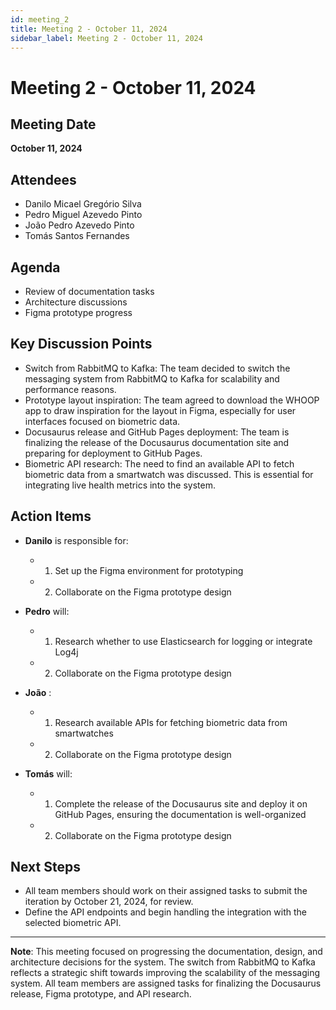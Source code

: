 ```yaml
---
id: meeting_2
title: Meeting 2 - October 11, 2024
sidebar_label: Meeting 2 - October 11, 2024
---
```


# Meeting 2 - October 11, 2024

## Meeting Date
**October 11, 2024**

## Attendees
- Danilo Micael Gregório Silva
- Pedro Miguel Azevedo Pinto
- João Pedro Azevedo Pinto
- Tomás Santos Fernandes

## Agenda
- Review of documentation tasks
- Architecture discussions
- Figma prototype progress

## Key Discussion Points
- Switch from RabbitMQ to Kafka: The team decided to switch the messaging system from RabbitMQ to Kafka for scalability and performance reasons.
- Prototype layout inspiration: The team agreed to download the WHOOP app to draw inspiration for the layout in Figma, especially for user interfaces focused on biometric data.
- Docusaurus release and GitHub Pages deployment: The team is finalizing the release of the Docusaurus documentation site and preparing for deployment to GitHub Pages.
- Biometric API research: The need to find an available API to fetch biometric data from a smartwatch was discussed. This is essential for integrating live health metrics into the system.

## Action Items
- **Danilo** is responsible for: 
  - 1) Set up the Figma environment for prototyping
  - 2) Collaborate on the Figma prototype design

- **Pedro** will:
  - 1) Research whether to use Elasticsearch for logging or integrate Log4j
  - 2) Collaborate on the Figma prototype design

- **João** : 
  - 1) Research available APIs for fetching biometric data from smartwatches
  - 2) Collaborate on the Figma prototype design

- **Tomás** will: 
  - 1) Complete the release of the Docusaurus site and deploy it on GitHub Pages, ensuring the documentation is well-organized
  - 2) Collaborate on the Figma prototype design

## Next Steps
- All team members should work on their assigned tasks to submit the iteration by October 21, 2024, for review.
- Define the API endpoints and begin handling the integration with the selected biometric API.

---

**Note**: This meeting focused on progressing the documentation, design, and architecture decisions for the system. The switch from RabbitMQ to Kafka reflects a strategic shift towards improving the scalability of the messaging system. All team members are assigned tasks for finalizing the Docusaurus release, Figma prototype, and API research.